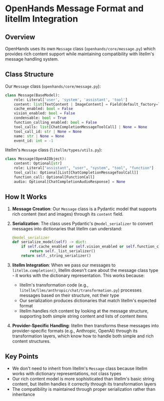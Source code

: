 # OpenHands Message Format and litellm Integration

## Overview

OpenHands uses its own `Message` class (`openhands/core/message.py`) which provides rich content support while maintaining compatibility with litellm's message handling system.

## Class Structure

Our `Message` class (`openhands/core/message.py`):
```python
class Message(BaseModel):
    role: Literal['user', 'system', 'assistant', 'tool']
    content: list[TextContent | ImageContent] = Field(default_factory=list)
    cache_enabled: bool = False
    vision_enabled: bool = False
    condensable: bool = True
    function_calling_enabled: bool = False
    tool_calls: list[ChatCompletionMessageToolCall] | None = None
    tool_call_id: str | None = None
    name: str | None = None
    event_id: int = -1
```

litellm's `Message` class (`litellm/types/utils.py`):
```python
class Message(OpenAIObject):
    content: Optional[str]
    role: Literal["assistant", "user", "system", "tool", "function"]
    tool_calls: Optional[List[ChatCompletionMessageToolCall]]
    function_call: Optional[FunctionCall]
    audio: Optional[ChatCompletionAudioResponse] = None
```

## How It Works

1. **Message Creation**: Our `Message` class is a Pydantic model that supports rich content (text and images) through its `content` field.

2. **Serialization**: The class uses Pydantic's `@model_serializer` to convert messages into dictionaries that litellm can understand:
   ```python
   @model_serializer
   def serialize_model(self) -> dict:
       if self.cache_enabled or self.vision_enabled or self.function_calling_enabled:
           return self._list_serializer()
       return self._string_serializer()
   ```

3. **litellm Integration**: When we pass our messages to `litellm.completion()`, litellm doesn't care about the message class type - it works with the dictionary representation. This works because:
   - litellm's transformation code (e.g., `litellm/llms/anthropic/chat/transformation.py`) processes messages based on their structure, not their type
   - Our serialization produces dictionaries that match litellm's expected format
   - litellm handles rich content by looking at the message structure, supporting both simple string content and lists of content items

4. **Provider-Specific Handling**: litellm then transforms these messages into provider-specific formats (e.g., Anthropic, OpenAI) through its transformation layers, which know how to handle both simple and rich content structures.

## Key Points

- We don't need to inherit from litellm's `Message` class because litellm works with dictionary representations, not class types
- Our rich content model is more sophisticated than litellm's basic string content, but litellm handles it correctly through its transformation layers
- The compatibility is maintained through proper serialization rather than inheritance